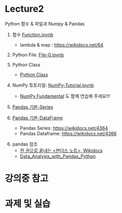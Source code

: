 # Lecture2

Python 함수 & 파일과 Numpy & Pandas

1. 함수 [Function.ipynb](notebooks/1-10Function_0.ipynb)
    - lambda & map : https://wikidocs.net/64
2. Python File: [File-0.ipynb](notebooks/1-17File-0.ipynb)
3. Python Class
    - [Python Class](notebooks/1-11Class_0.ipynb)

3. NumPy 튜토리얼: [NumPy-Tutorial.ipynb](notebooks/2-01NumPy1-Tutorial_0.ipynb)
    - [NumPy Fundamental](https://numpy.org/doc/stable/user/basics.html) 도 함께 연습해 주세요!!!

4. [Pandas 기본-Series](notebooks/2-04Pandas_Series-0.ipynb)
5. [Pandas 기본-DataFrame](notebooks/2-05Pandas_DataFrame-0.ipynb)
    - Pandas Series: https://wikidocs.net/4364
    - Pandas Dataframe: https://wikidocs.net/4366
<!--
6. 시각화 도구

7. 외부자료 이용
    - [Pandas 외부자료 이용](notebooks/2-Pandas_외부자료.ipynb)
-->

6. pandas 참조
   - [한 권으로 끝내는 <판다스 노트>, Wikidocs](https://wikidocs.net/book/4639)
   - [Data_Analysis_with_Pandas_Python](https://bitbucket.org/hrojas/learn-pandas)


# 강의중 참고

# 과제 및 실습
